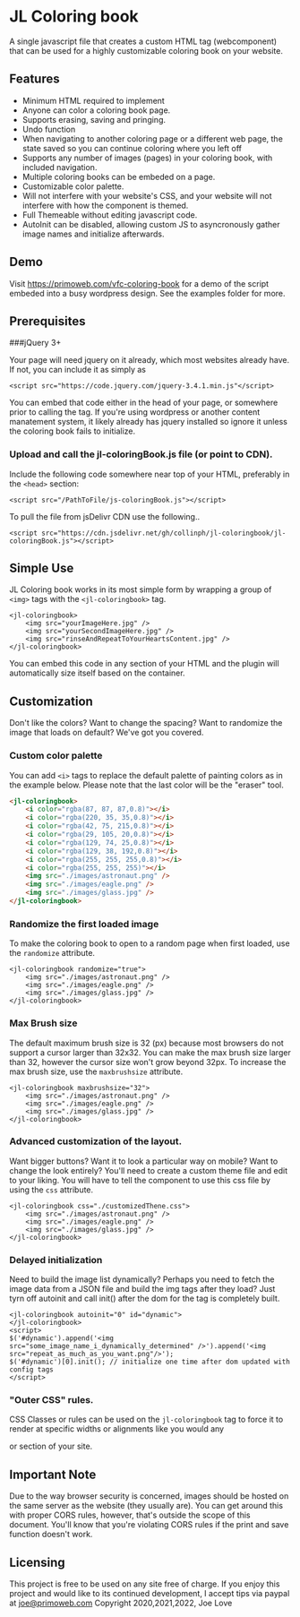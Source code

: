 # JL Coloring book

A single javascript file that creates a custom HTML tag (webcomponent) that can be used for a highly customizable coloring book on your website.

## Features

* Minimum HTML required to implement
* Anyone can color a coloring book page.
* Supports erasing, saving and pringing.
* Undo function
* When navigating to another coloring page or a different web page, the state saved so you can continue coloring where you left off
* Supports any number of images (pages) in your coloring book, with included navigation.
* Multiple coloring books can be embeded on a page.
* Customizable color palette.
* Will not interfere with your website's CSS, and your website will not interfere with how the component is themed.
* Full Themeable without editing javascript code.
* AutoInit can be disabled, allowing custom JS to asyncronously gather image names and initialize afterwards.


## Demo

Visit https://primoweb.com/vfc-coloring-book for a demo of the script embeded into a busy wordpress design.
See the examples folder for more.

## Prerequisites

###jQuery 3+

Your page will need jquery on it already, which most websites already have. If not, you can include it as simply as

```
<script src="https://code.jquery.com/jquery-3.4.1.min.js"</script>
```

You can embed that code either in the head of your page, or somewhere prior to calling the tag. If you're using wordpress or another content manatement system, it likely already has jquery installed so ignore it unless the coloring book fails to initialize.

### Upload and call the jl-coloringBook.js file (or point to CDN).

Include the following code somewhere near top of your HTML, preferably in the `<head>` section:

```
<script src="/PathToFile/js-coloringBook.js"></script>

```

To pull the file from jsDelivr CDN use the following..
```
<script src="https://cdn.jsdelivr.net/gh/collinph/jl-coloringbook/jl-coloringBook.js"></script>
```

## Simple Use

JL Coloring book works in its most simple form by wrapping a group of  `<img>` tags  with the `<jl-coloringbook>` tag.

````
<jl-coloringbook>
	<img src="yourImageHere.jpg" />
	<img src="yourSecondImageHere.jpg" />
	<img src="rinseAndRepeatToYourHeartsContent.jpg" />
</jl-coloringbook>
````

You can embed this code in any section of your HTML and the plugin will automatically size itself based on the container.

## Customization

Don't like the colors? Want to change the spacing? Want to randomize the image that loads on default?  We've got you covered.

### Custom color palette
You can add `<i>` tags to replace the default palette of painting colors as in the example below. Please note that the last color will be the "eraser" tool.
```html
<jl-coloringbook>
	<i color="rgba(87, 87, 87,0.8)"></i>
	<i color="rgba(220, 35, 35,0.8)"></i>
	<i color="rgba(42, 75, 215,0.8)"></i>
	<i color="rgba(29, 105, 20,0.8)"></i>
	<i color="rgba(129, 74, 25,0.8)"></i>
	<i color="rgba(129, 38, 192,0.8)"></i>
	<i color="rgba(255, 255, 255,0.8)"></i>
	<i color="rgba(255, 255, 255)"></i>
	<img src="./images/astronaut.png" />
	<img src="./images/eagle.png" />
	<img src="./images/glass.jpg" />
</jl-coloringbook>
```

### Randomize the first loaded image

To make the coloring book to open to a random page when first loaded, use the `randomize` attribute.
```
<jl-coloringbook randomize="true">
	<img src="./images/astronaut.png" />
	<img src="./images/eagle.png" />
	<img src="./images/glass.jpg" />
</jl-coloringbook>
```

### Max Brush size

The default maximum brush size is 32 (px) because most browsers do not support a cursor larger than 32x32. You can make the max brush size larger than 32, however the cursor size won't grow beyond 32px. To increase the max brush size, use the `maxbrushsize` attribute.
```
<jl-coloringbook maxbrushsize="32">
	<img src="./images/astronaut.png" />
	<img src="./images/eagle.png" />
	<img src="./images/glass.jpg" />
</jl-coloringbook>
```

### Advanced customization of the layout.
Want bigger buttons? Want it to look a particular way on mobile? Want to change the look entirely? You'll need to create a custom theme file and edit to your liking. You will have to tell the component to use this css file by using the `css` attribute.

```
<jl-coloringbook css="./customizedThene.css">
	<img src="./images/astronaut.png" />
	<img src="./images/eagle.png" />
	<img src="./images/glass.jpg" />
</jl-coloringbook>
```
### Delayed initialization 
Need to build the image list dynamically? Perhaps you need to fetch the image data from a JSON file and build the img tags after they load? Just tyrn off autoinit and call init() after the dom for the tag is completely built.
````
<jl-coloringbook autoinit="0" id="dynamic">
</jl-coloringbook>
<script>
$('#dynamic').append('<img src="some_image_name_i_dynamically_determined" />').append('<img src="repeat_as_much_as_you_want.png"/>');
$('#dynamic')[0].init(); // initialize one time after dom updated with config tags
</script>
````
### "Outer CSS" rules.

CSS Classes or rules can be used on the `jl-coloringbook` tag to force it to render at specific widths or alignments like you would any <div> or section of your site.

## Important Note
Due to the way browser security is concerned, images should be hosted on the same server as the website (they usually are). You can get around this with proper CORS rules, however, that's outside the scope of this document. You'll know that you're violating CORS rules if the print and save function doesn't work.
## Licensing

This project is free to be used on any site free of charge. If you enjoy this project and would like to its continued development, I accept tips via paypal at [joe@primoweb.com](mailto:joe@primoweb.com)
Copyright 2020,2021,2022, Joe Love
